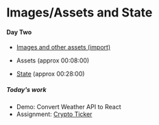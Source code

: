 # Images/Assets and State

#### Day Two

- [Images and other assets (import)](/handbook/curriculum/front-end/react-i/lectures/day-02-assets)
- Assets (approx 00:08:00)

- [State](/handbook/curriculum/front-end/react-i/lectures/day-02-state)
  (approx 00:28:00)

##### Today's work

- Demo: Convert Weather API to React
- Assignment: [Crypto Ticker](/handbook/curriculum/front-end/react-i/assignments/crypto-ticker)
